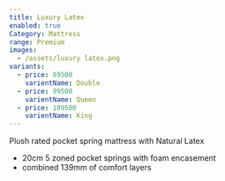 ```yaml
---
title: Luxury Latex
enabled: true
Category: Mattress
range: Premium
images:
  - /assets/luxury latex.png
variants:
  - price: 89500
    varientName: Double
  - price: 99500
    varientName: Queen
  - price: 109500
    varientName: King
---
```

Plush rated pocket spring mattress with Natural Latex
* 20cm 5 zoned pocket springs with foam encasement
* combined 139mm of comfort layers